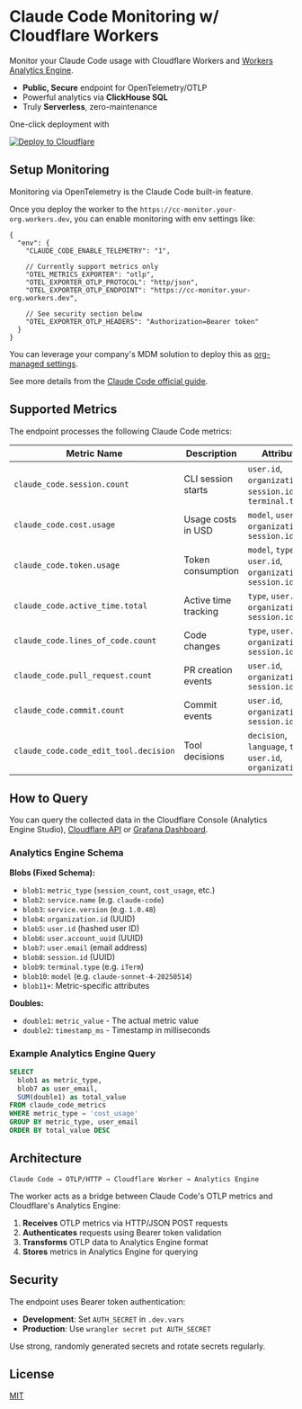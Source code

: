 # Claude Code Monitoring w/ Cloudflare Workers

Monitor your Claude Code usage with Cloudflare Workers and [Workers Analytics Engine](https://developers.cloudflare.com/analytics/analytics-engine/).

- **Public, Secure** endpoint for OpenTelemetry/OTLP
- Powerful analytics via **ClickHouse SQL**
- Truly **Serverless**, zero-maintenance

One-click deployment with

[![Deploy to Cloudflare](https://deploy.workers.cloudflare.com/button)](https://deploy.workers.cloudflare.com/?url=https://github.com/cometkim/cc-monitor-worker)

## Setup Monitoring

Monitoring via OpenTelemetry is the Claude Code built-in feature.

Once you deploy the worker to the `https://cc-monitor.your-org.workers.dev`, you can enable monitoring with env settings like:

```jsonc
{
  "env": {
    "CLAUDE_CODE_ENABLE_TELEMETRY": "1",

    // Currently support metrics only
    "OTEL_METRICS_EXPORTER": "otlp",
    "OTEL_EXPORTER_OTLP_PROTOCOL": "http/json",
    "OTEL_EXPORTER_OTLP_ENDPOINT": "https://cc-monitor.your-org.workers.dev",

    // See security section below
    "OTEL_EXPORTER_OTLP_HEADERS": "Authorization=Bearer token"
  }
}
```

You can leverage your company's MDM solution to deploy this as [org-managed settings](https://docs.anthropic.com/en/docs/claude-code/monitoring-usage#administrator-configuration).

See more details from the [Claude Code official guide](https://docs.anthropic.com/en/docs/claude-code/monitoring-usage).

## Supported Metrics

The endpoint processes the following Claude Code metrics:

| Metric Name | Description | Attributes |
|-------------|-------------|------------|
| `claude_code.session.count` | CLI session starts | `user.id`, `organization.id`, `session.id`, `terminal.type` |
| `claude_code.cost.usage` | Usage costs in USD | `model`, `user.id`, `organization.id`, `session.id` |
| `claude_code.token.usage` | Token consumption | `model`, `type`, `user.id`, `organization.id`, `session.id` |
| `claude_code.active_time.total` | Active time tracking | `type`, `user.id`, `organization.id`, `session.id` |
| `claude_code.lines_of_code.count` | Code changes | `type`, `user.id`, `organization.id`, `session.id` |
| `claude_code.pull_request.count` | PR creation events | `user.id`, `organization.id`, `session.id` |
| `claude_code.commit.count` | Commit events | `user.id`, `organization.id`, `session.id` |
| `claude_code.code_edit_tool.decision` | Tool decisions | `decision`, `language`, `tool`, `user.id`, `organization.id` |

## How to Query

You can query the collected data in the Cloudflare Console (Analytics Engine Studio), [Cloudflare API](https://developers.cloudflare.com/analytics/analytics-engine/sql-api/) or [Grafana Dashboard](https://developers.cloudflare.com/analytics/analytics-engine/grafana/).

### Analytics Engine Schema

**Blobs (Fixed Schema):**
- `blob1`: `metric_type` (`session_count`, `cost_usage`, etc.)
- `blob2`: `service.name` (e.g. `claude-code`)
- `blob3`: `service.version` (e.g. `1.0.48`)
- `blob4`: `organization.id` (UUID)
- `blob5`: `user.id` (hashed user ID)
- `blob6`: `user.account_uuid` (UUID)
- `blob7`: `user.email` (email address)
- `blob8`: `session.id` (UUID)
- `blob9`: `terminal.type` (e.g. `iTerm`)
- `blob10`: `model` (e.g. `claude-sonnet-4-20250514`)
- `blob11+`: Metric-specific attributes

**Doubles:**
- `double1`: `metric_value` - The actual metric value
- `double2`: `timestamp_ms` - Timestamp in milliseconds

### Example Analytics Engine Query

```sql
SELECT 
  blob1 as metric_type,
  blob7 as user_email,
  SUM(double1) as total_value
FROM claude_code_metrics
WHERE metric_type = 'cost_usage'
GROUP BY metric_type, user_email
ORDER BY total_value DESC
```

## Architecture

```
Claude Code → OTLP/HTTP → Cloudflare Worker → Analytics Engine
```

The worker acts as a bridge between Claude Code's OTLP metrics and Cloudflare's Analytics Engine:

1. **Receives** OTLP metrics via HTTP/JSON POST requests
2. **Authenticates** requests using Bearer token validation
3. **Transforms** OTLP data to Analytics Engine format
4. **Stores** metrics in Analytics Engine for querying

## Security

The endpoint uses Bearer token authentication:
- **Development**: Set `AUTH_SECRET` in `.dev.vars`
- **Production**: Use `wrangler secret put AUTH_SECRET`

Use strong, randomly generated secrets and rotate secrets regularly.

## License

[MIT](LICENSE)
